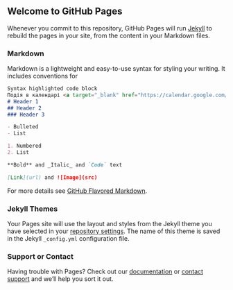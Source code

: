 ## Welcome to GitHub Pages
Whenever you commit to this repository, GitHub Pages will run [Jekyll](https://jekyllrb.com/) to rebuild the pages in your site, from the content in your Markdown files.

### Markdown

Markdown is a lightweight and easy-to-use syntax for styling your writing. It includes conventions for

```markdown
Syntax highlighted code block
Подія в календарі <a target="_blank" href="https://calendar.google.com/event?action=TEMPLATE&amp;tmeid=MGl0Zjh0c2xrYWJpaGdpZmo3dnBwN251cjAgbWF4eW1pdmFub3YyMDEzQG0&amp;tmsrc=maxymivanov2013%40gmail.com"><img border="0" src="https://www.google.com/calendar/images/ext/gc_button1_uk.gif"></a>
# Header 1
## Header 2
### Header 3

- Bulleted
- List

1. Numbered
2. List

**Bold** and _Italic_ and `Code` text

[Link](url) and ![Image](src)
```

For more details see [GitHub Flavored Markdown](https://guides.github.com/features/mastering-markdown/).

### Jekyll Themes

Your Pages site will use the layout and styles from the Jekyll theme you have selected in your [repository settings](https://github.com/CNTGFYGSLH/cntgfygslh.github.io/settings). The name of this theme is saved in the Jekyll `_config.yml` configuration file.

### Support or Contact

Having trouble with Pages? Check out our [documentation](https://help.github.com/categories/github-pages-basics/) or [contact support](https://github.com/contact) and we’ll help you sort it out.
